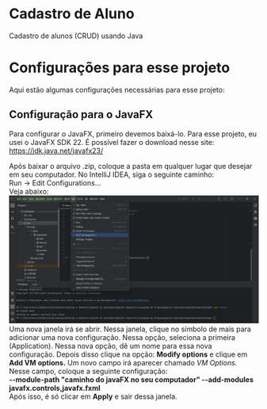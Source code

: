 # Cadastro de Aluno
Cadastro de alunos (CRUD) usando Java


# Configurações para esse projeto

Aqui estão algumas configurações necessárias para esse projeto:

## Configuração para o JavaFX
Para configurar o JavaFX, primeiro devemos baixá-lo. Para esse projeto, eu usei o JavaFX SDK 22. É possível fazer o
download nesse site: <br>
https://jdk.java.net/javafx23/ <br>

Após baixar o arquivo .zip, coloque a pasta em qualquer lugar que desejar em seu computador.
No IntelliJ IDEA, siga o seguinte caminho: <br>
Run → Edit Configurations... <br>
Veja abaixo:
![primeiraTela.png](Arquivos/img/primeiraTela.png)<br>
Uma nova janela irá se abrir. Nessa janela, clique no símbolo de mais para adicionar uma nova configuração. Nessa
opção, seleciona a primeira (Application).
Nessa nova opção, dê um nome para essa nova configuração. Depois disso clique na opção:
**Modify options** e clique em **Add VM options.** Um novo campo irá aparecer chamado *VM Options.* Nesse campo,
coloque a seguinte configuração: <br>
**--module-path "caminho do javaFX no seu computador" --add-modules javafx.controls,javafx.fxml** <br>
Após isso, é só clicar em **Apply** e sair dessa janela. <br>

